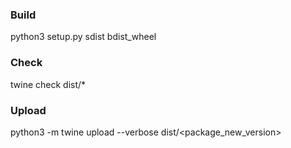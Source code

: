 ### Build
python3 setup.py sdist bdist_wheel

### Check
twine check dist/*

### Upload
python3 -m twine upload  --verbose   dist/<package_new_version>
